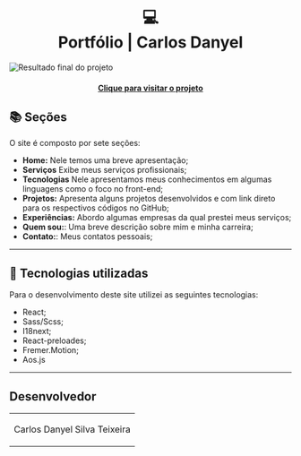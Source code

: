 <h1 align="center">
  💻<br>Portfólio | Carlos Danyel
</h1>

![Resultado final do projeto](assets/image/preview.png)

<h4 align="center"><a href="https://portfolio-carlosdanyel.vercel.app">Clique para visitar o projeto</a></h4>

## 📚 Seções

O site é composto por sete seções:

- **Home:** Nele temos uma breve apresentação;
- **Serviços** Exibe meus serviços profissionais;
- **Tecnologias** Nele apresentamos meus conhecimentos em algumas linguagens como o foco no front-end;
- **Projetos:** Apresenta alguns projetos desenvolvidos e com link direto para os respectivos códigos no GitHub;
- **Experiências:** Abordo algumas empresas da qual prestei meus serviços;
- **Quem sou:**: Uma breve descrição sobre mim e minha carreira;
- **Contato:**: Meus contatos pessoais;

---

## 💼 Tecnologias utilizadas

Para o desenvolvimento deste site utilizei as seguintes tecnologias:

- React;
- Sass/Scss;
- I18next;
- React-preloades;
- Fremer.Motion;
- Aos.js
  
---

<h2>Desenvolvedor</h2>

<table>
  <tr>
    <td align="center">
      <p>Carlos Danyel Silva Teixeira</p>
    </td>
  </tr>
</table>
